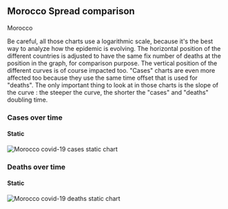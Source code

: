 ## Morocco Spread comparison 

Morocco



Be careful, all those charts use a logarithmic scale, because it's the best way to analyze how the epidemic is evolving. 
The horizontal position of the different countries is adjusted to have the same fix number of deaths at the position in the graph, for comparison purpose.
The vertical position of the different curves is of course impacted too.
"Cases" charts are even more affected too because they use the same time offset that is used for "deaths".
The only important thing to look at in those charts is the slope of the curve : the steeper the curve, the shorter the "cases" and "deaths" doubling time.


 
### Cases over time
 
#### Static
![Morocco covid-19 cases static chart](https://raw.githubusercontent.com/madlag/coronavirus_study/master/notebooks/graphs/2020-03-20/countries/Morocco/2020-03-20_Morocco_deaths.png "Morocco covid-19 cases static chart")   

 
### Deaths over time
 
#### Static
![Morocco covid-19 deaths static chart](https://raw.githubusercontent.com/madlag/coronavirus_study/master/notebooks/graphs/2020-03-20/countries/Morocco/2020-03-20_Morocco_deaths.png "Morocco covid-19 deaths static chart")   

